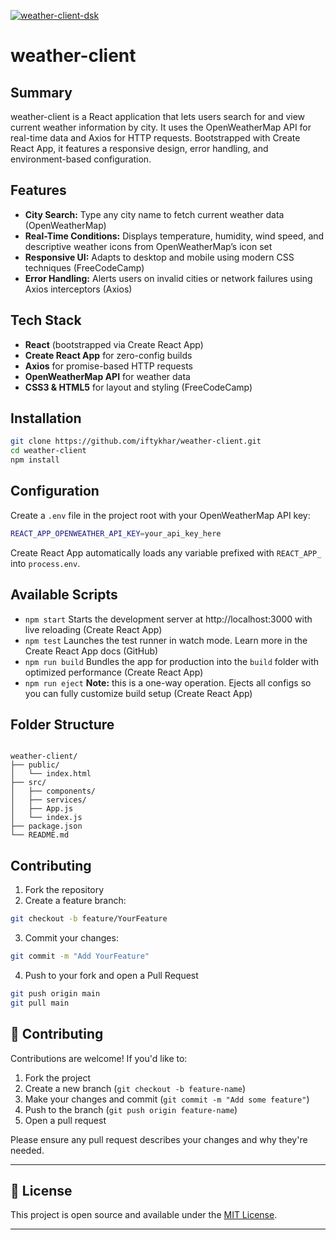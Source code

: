 <!-- <a href="https://www.linkedin.com/in/rpsohagwdd/" target="_blank"><img width="100%" height="auto" src="https://i.ibb.co.com/FQ69tD4/Dpy-YOs-OZe2.png" height="175px"/></a>
<img src="/public/weather-client.jpg" >
<a href='https://postimg.cc/jL966gVK' target='_blank'><img src='https://i.postimg.cc/jL966gVK/weather-client-dsk.png' border='0' alt='weather-client-dsk'/></a>
 
<a href='https://www.linkedin.com/in/iftykhar-alam/' target='_blank'><img width="50%" height="auto" src='https://i.postimg.cc/jL966gVK/weather-client-dsk.png' border='0' alt='weather-clinet'/></a>
-->
<a href='https://weather-client-iota.vercel.app/' target='_blank'><img src='https://i.postimg.cc/pLV0H4q9/weather-client-dsk.png' border='0' alt='weather-client-dsk'/></a>

# weather-client
## Summary
weather-client is a React application that lets users search for and view current weather
information by city. It uses the OpenWeatherMap API for real-time data and Axios for HTTP
requests. Bootstrapped with Create React App, it features a responsive design, error
handling, and environment-based configuration.
## Features
- **City Search:** Type any city name to fetch current weather data (OpenWeatherMap)
- **Real-Time Conditions:** Displays temperature, humidity, wind speed, and descriptive
weather icons from OpenWeatherMap’s icon set
- **Responsive UI:** Adapts to desktop and mobile using modern CSS techniques
(FreeCodeCamp)
- **Error Handling:** Alerts users on invalid cities or network failures using Axios
interceptors (Axios)
## Tech Stack
- **React** (bootstrapped via Create React App)
- **Create React App** for zero-config builds
- **Axios** for promise-based HTTP requests
- **OpenWeatherMap API** for weather data
- **CSS3 & HTML5** for layout and styling (FreeCodeCamp)
## Installation
```bash
git clone https://github.com/iftykhar/weather-client.git
cd weather-client
npm install
```
## Configuration
Create a `.env` file in the project root with your OpenWeatherMap API key:
```bash
REACT_APP_OPENWEATHER_API_KEY=your_api_key_here
```
Create React App automatically loads any variable prefixed with `REACT_APP_` into
`process.env`.
## Available Scripts
- `npm start`
Starts the development server at http://localhost:3000 with live reloading (Create React
App)
- `npm test`
Launches the test runner in watch mode. Learn more in the Create React App docs (GitHub)
- `npm run build`
Bundles the app for production into the `build` folder with optimized performance
(Create React App)
- `npm run eject`
**Note:** this is a one-way operation. Ejects all configs so you can fully customize
build setup (Create React App)
## Folder Structure
```

weather-client/
├── public/
│   └── index.html
├── src/
│   ├── components/
│   ├── services/
│   ├── App.js
│   └── index.js
├── package.json
└── README.md

```
## Contributing
1. Fork the repository
2. Create a feature branch:
```bash
git checkout -b feature/YourFeature
```
3. Commit your changes:
```bash
git commit -m "Add YourFeature"
```
4. Push to your fork and open a Pull Request
```bash
git push origin main
git pull main
```

## 🤝 Contributing

Contributions are welcome! If you'd like to:

1. Fork the project
2. Create a new branch (`git checkout -b feature-name`)
3. Make your changes and commit (`git commit -m "Add some feature"`)
4. Push to the branch (`git push origin feature-name`)
5. Open a pull request

Please ensure any pull request describes your changes and why they're needed.

---

## 📝 License

This project is open source and available under the [MIT License](LICENSE).

---
